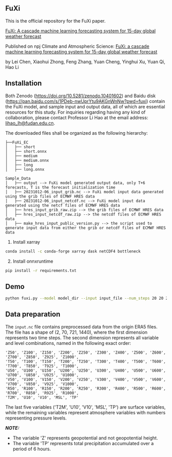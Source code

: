 ## FuXi


This is the official repository for the FuXi paper.

[FuXi: A cascade machine learning forecasting system for 15-day global weather forecast
](https://arxiv.org/abs/2306.12873)

Published on npj Climate and Atmospheric Science: [FuXi: a cascade machine learning forecasting system for 15-day global weather forecast
](https://www.nature.com/articles/s41612-023-00512-1)

by Lei Chen, Xiaohui Zhong, Feng Zhang, Yuan Cheng, Yinghui Xu, Yuan Qi, Hao Li



## Installation

Both Zenodo (https://doi.org/10.5281/zenodo.10401602) and Baidu disk (https://pan.baidu.com/s/1PDeb-nwUprYtu9AKGnWnNw?pwd=fuxi) contain the FuXi model, and sample input and output data, all of which are essential resources for this study. For inquiries regarding having any kind of collaboration, please contact Professor Li Hao at the email address: lihao_lh@fudan.edu.cn.

The downloaded files shall be organized as the following hierarchy:

```plain
├──FuXi_EC
│   ├── short
│   ├── short.onnx
│   ├── medium
│   ├── medium.onnx
│   ├── long
│   ├── long.onnx

Sample_Data
│   ├── output --> FuXi model generated output data, only T+6 forecasts, T is the forecast initialization time
│   ├── 20231012-06_input_grib.nc --> FuXi model input data generated using the grib files of ECMWF HRES data
│   ├── 20231012-06_input_netcdf.nc --> FuXi model input data generated using the netcf files of ECMWF HRES data
│   ├── hres_input_grib_raw.zip --> the grib files of ECMWF HRES data
│   ├── hres_input_netcdf_raw.zip --> the netcdf files of ECMWF HRES data
│   ├── make_hres_input_public_version.py --> the script used to generate input data from either the grib or netcdf files of ECMWF HRES data

```

1. Install xarray 

```bash
conda install -c conda-forge xarray dask netCDF4 bottleneck
```

2. Install onnxruntime

```bash
pip install -r requirements.txt
```

## Demo

```bash 
python fuxi.py --model model_dir --input input_file --num_steps 20 20 20
```


## Data preparation 

The `input.nc` file contains preprocessed data from the origin ERA5 files. The file has a shape of (2, 70, 721, 1440), where the first dimension represents two time steps. The second dimension represents all variable and level combinations, named in the following exact order:

```plain
'Z50', 'Z100', 'Z150', 'Z200', 'Z250', 'Z300', 'Z400', 'Z500', 'Z600', 'Z700', 'Z850', 'Z925', 'Z1000', 
'T50', 'T100', 'T150', 'T200', 'T250', 'T300', 'T400', 'T500', 'T600', 'T700', 'T850', 'T925', 'T1000', 
'U50', 'U100', 'U150', 'U200', 'U250', 'U300', 'U400', 'U500', 'U600', 'U700', 'U850', 'U925', 'U1000', 
'V50', 'V100', 'V150', 'V200', 'V250', 'V300', 'V400', 'V500', 'V600', 'V700', 'V850', 'V925', 'V1000', 
'R50', 'R100', 'R150', 'R200', 'R250', 'R300', 'R400', 'R500', 'R600', 'R700', 'R850', 'R925', 'R1000', 
'T2M', 'U10', 'V10', 'MSL', 'TP'
```

The last five variables ('T2M', 'U10', 'V10', 'MSL', 'TP') are surface variables, while the remaining variables represent atmosphere variables with numbers representing pressure levels.


**_NOTE:_**

- The variable 'Z' represents geopotential and not geopotential height.
- The variable 'TP' represents total precipitation accumulated over a period of 6 hours.


